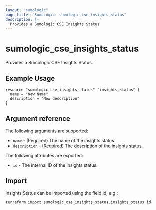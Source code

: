 ```yaml
---
layout: "sumologic"
page_title: "SumoLogic: sumologic_cse_insights_status"
description: |-
  Provides a Sumologic CSE Insights Status
---
```


# sumologic_cse_insights_status
Provides a Sumologic CSE Insights Status.

## Example Usage
```hcl
resource "sumologic_cse_insights_status" "insights_status" {
  name = "New Name"
  description = "New description"
}
```

## Argument reference

The following arguments are supported:

- `name` - (Required) The name of the insights status.
- `description` - (Required) The description of the insights status.


The following attributes are exported:

- `id` - The internal ID of the insights status.

## Import

Insights Status can be imported using the field id, e.g.:
```hcl
terraform import sumologic_cse_insights_status.insights_status id
```